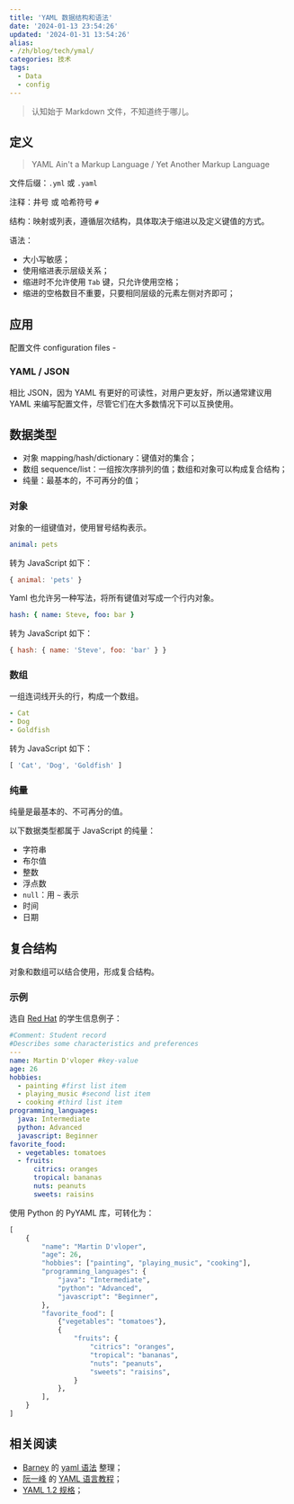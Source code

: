 ```yaml
---
title: 'YAML 数据结构和语法'
date: '2024-01-13 23:54:26'
updated: '2024-01-31 13:54:26'
alias:
- /zh/blog/tech/ymal/
categories: 技术
tags:
  - Data
  - config
---
```


> 认知始于 Markdown 文件，不知道终于哪儿。

## 定义

> YAML Ain't a Markup Language / Yet Another Markup Language

文件后缀：`.yml` 或 `.yaml`

注释：井号 或 哈希符号 `#`

结构：映射或列表，遵循层次结构，具体取决于缩进以及定义键值的方式。

<!-- more -->

语法：

- 大小写敏感；
- 使用缩进表示层级关系；
- 缩进时不允许使用 `Tab` 键，只允许使用空格；
- 缩进的空格数目不重要，只要相同层级的元素左侧对齐即可；

## 应用

配置文件 configuration files -

### YAML / JSON

相比 JSON，因为 YAML 有更好的可读性，对用户更友好，所以通常建议用 YAML 来编写配置文件，尽管它们在大多数情况下可以互换使用。

## 数据类型

- 对象 mapping/hash/dictionary：键值对的集合；
- 数组 sequence/list：一组按次序排列的值；数组和对象可以构成复合结构；
- 纯量：最基本的，不可再分的值；

### 对象

对象的一组键值对，使用冒号结构表示。

```yaml
animal: pets
```

转为 JavaScript 如下：

```JavaScript
{ animal: 'pets' }
```

Yaml 也允许另一种写法，将所有键值对写成一个行内对象。

```yaml
hash: { name: Steve, foo: bar }
```

转为 JavaScript 如下：

```JavaScript
{ hash: { name: 'Steve', foo: 'bar' } }
```

### 数组

一组连词线开头的行，构成一个数组。

```yaml
- Cat
- Dog
- Goldfish
```

转为 JavaScript 如下：

```JavaScript
[ 'Cat', 'Dog', 'Goldfish' ]
```

### 纯量

纯量是最基本的、不可再分的值。

以下数据类型都属于 JavaScript 的纯量：

- 字符串
- 布尔值
- 整数
- 浮点数
- `null`：用 `~` 表示
- 时间
- 日期

## 复合结构

对象和数组可以结合使用，形成复合结构。

### 示例

选自 [Red Hat](https://www.redhat.com/en/topics/automation/what-is-yaml) 的学生信息例子：

```yaml
#Comment: Student record
#Describes some characteristics and preferences
---
name: Martin D'vloper #key-value
age: 26
hobbies:
  - painting #first list item
  - playing_music #second list item
  - cooking #third list item
programming_languages:
  java: Intermediate
  python: Advanced
  javascript: Beginner
favorite_food:
  - vegetables: tomatoes
  - fruits:
      citrics: oranges
      tropical: bananas
      nuts: peanuts
      sweets: raisins
```

使用 Python 的 PyYAML 库，可转化为：

```python
[
    {
        "name": "Martin D'vloper",
        "age": 26,
        "hobbies": ["painting", "playing_music", "cooking"],
        "programming_languages": {
            "java": "Intermediate",
            "python": "Advanced",
            "javascript": "Beginner",
        },
        "favorite_food": [
            {"vegetables": "tomatoes"},
            {
                "fruits": {
                    "citrics": "oranges",
                    "tropical": "bananas",
                    "nuts": "peanuts",
                    "sweets": "raisins",
                }
            },
        ],
    }
]
```

## 相关阅读

- [Barney](https://hugo.bnblogs.cc) 的 [yaml 语法](https://hugo.bnblogs.cc/yaml语法/) 整理；
- [阮一峰](https://www.ruanyifeng.com/blog/) 的 [YAML 语言教程](https://www.ruanyifeng.com/blog/2016/07/yaml.html)；
- [YAML 1.2 规格](https://yaml.org/spec/1.2.2/)；
